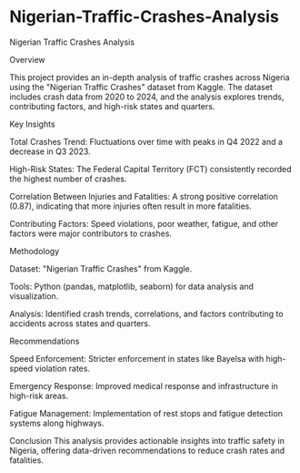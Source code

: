 # Nigerian-Traffic-Crashes-Analysis

Nigerian Traffic Crashes Analysis

Overview

This project provides an in-depth analysis of traffic crashes across Nigeria using the "Nigerian Traffic Crashes" dataset from Kaggle. The dataset includes crash data from 2020 to 2024, and the analysis explores trends, contributing factors, and high-risk states and quarters.

Key Insights

Total Crashes Trend: Fluctuations over time with peaks in Q4 2022 and a decrease in Q3 2023.

High-Risk States: The Federal Capital Territory (FCT) consistently recorded the highest number of crashes.

Correlation Between Injuries and Fatalities: A strong positive correlation (0.87), indicating that more injuries often result in more fatalities.

Contributing Factors: Speed violations, poor weather, fatigue, and other factors were major contributors to crashes.

Methodology

Dataset: "Nigerian Traffic Crashes" from Kaggle.

Tools: Python (pandas, matplotlib, seaborn) for data analysis and visualization.

Analysis: Identified crash trends, correlations, and factors contributing to accidents across states and quarters.

Recommendations


Speed Enforcement: Stricter enforcement in states like Bayelsa with high-speed violation rates.

Emergency Response: Improved medical response and infrastructure in high-risk areas.

Fatigue Management: Implementation of rest stops and fatigue detection systems along highways.

Conclusion
This analysis provides actionable insights into traffic safety in Nigeria, offering data-driven recommendations to reduce crash rates and fatalities.
